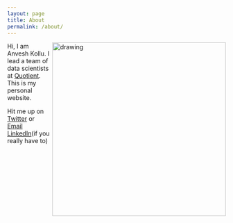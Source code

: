 ```yaml
---
layout: page
title: About
permalink: /about/
---
```

<img src="/assets/anvesh4.png" align="right" alt="drawing" width="400"/>


Hi, I am Anvesh Kollu. I lead a team of data scientists at [Quotient](https://quotient.com). This is my personal website.


Hit me up on [Twitter](https://twitter.com/decentgrad) or [Email](mailto:mail.anvesh@gmail.com) [LinkedIn](https://linkedin.com/in/kanvesh)(if you really have to)
